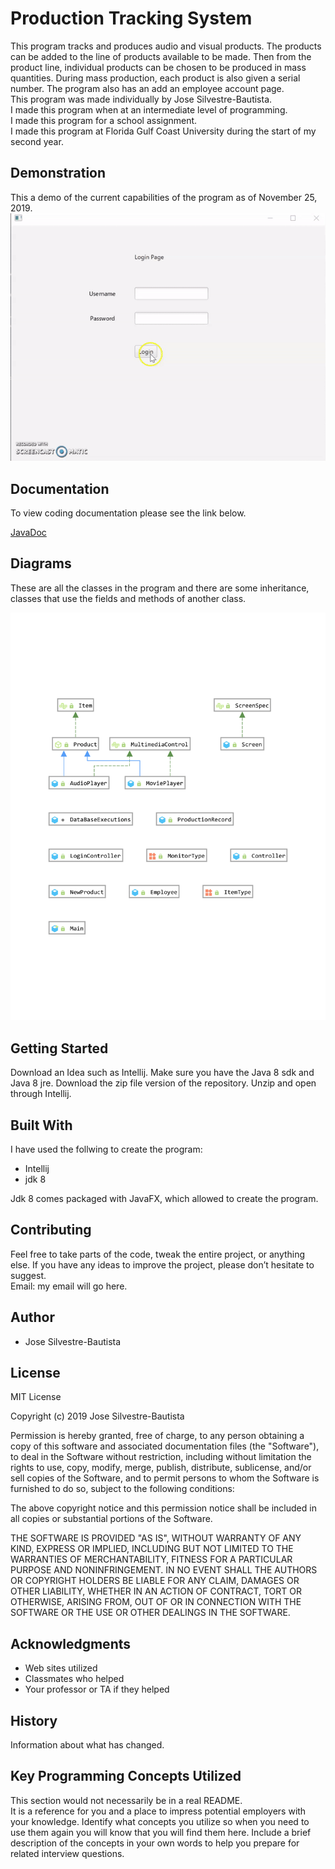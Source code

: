 # Production Tracking System


This program tracks and produces audio and visual products. The products can be added to the line of products available to be made. Then from the product line, individual products can be chosen to be produced in mass quantities. During mass production, each product is also given a serial number. The program also has an add an employee account page. <br />
This program was made individually by Jose Silvestre-Bautista.<br />
I made this program when at an intermediate level of programming.<br />
I made this program for a school assignment.<br />
I made this program at Florida Gulf Coast University during the start of my second year. <br /> 

## Demonstration
This a demo of the current capabilities of the program as of November 25, 2019. <br /> 
![](ezgif.com-video-to-gif.gif) 

## Documentation

To view coding documentation please see the link below.  <br /> 

[JavaDoc](https://josesilvestrebautista.github.io/ProductionTrackingSystem/)

## Diagrams

These are all the classes in the program and there are some inheritance, classes that use the fields and methods of another class.  <br /> 


 ![Sample Image](https://github.com/JoseSilvestreBautista/ProductionTrackingSystem/blob/master/FinalDiagram-1.png)

## Getting Started

Download an Idea such as Intellij. Make sure you have the Java 8 sdk and Java 8 jre.
Download the zip file version of the repository. Unzip and open through Intellij.

## Built With

I have used the follwing to create the program:<br/>

* Intellij
* jdk 8

Jdk 8 comes packaged with JavaFX, which allowed to create the program.

## Contributing

Feel free to take parts of the code, tweak the entire project,  or anything else. If you have any ideas to improve the project, please don’t hesitate to suggest. <br/>
Email: my email will go here.<br/>


## Author

* Jose Silvestre-Bautista

## License

MIT License

Copyright (c) 2019 Jose Silvestre-Bautista

Permission is hereby granted, free of charge, to any person obtaining a copy
of this software and associated documentation files (the "Software"), to deal
in the Software without restriction, including without limitation the rights
to use, copy, modify, merge, publish, distribute, sublicense, and/or sell
copies of the Software, and to permit persons to whom the Software is
furnished to do so, subject to the following conditions:

The above copyright notice and this permission notice shall be included in all
copies or substantial portions of the Software.

THE SOFTWARE IS PROVIDED "AS IS", WITHOUT WARRANTY OF ANY KIND, EXPRESS OR
IMPLIED, INCLUDING BUT NOT LIMITED TO THE WARRANTIES OF MERCHANTABILITY,
FITNESS FOR A PARTICULAR PURPOSE AND NONINFRINGEMENT. IN NO EVENT SHALL THE
AUTHORS OR COPYRIGHT HOLDERS BE LIABLE FOR ANY CLAIM, DAMAGES OR OTHER
LIABILITY, WHETHER IN AN ACTION OF CONTRACT, TORT OR OTHERWISE, ARISING FROM,
OUT OF OR IN CONNECTION WITH THE SOFTWARE OR THE USE OR OTHER DEALINGS IN THE
SOFTWARE.


## Acknowledgments

* Web sites utilized
* Classmates who helped
* Your professor or TA if they helped

## History

Information about what has changed. 

## Key Programming Concepts Utilized

This section would not necessarily be in a real README.  <br />
It is a reference for you and a place to impress potential employers with your knowledge. 
Identify what concepts you utilize so when you need to use them again you will know that you will find them here. Include a brief description of the concepts in your own words to help you prepare for related interview questions. 
